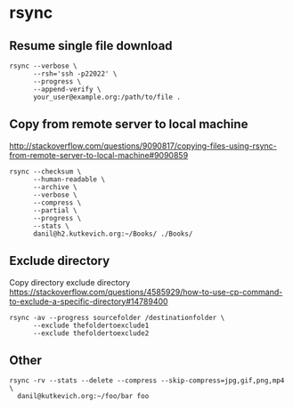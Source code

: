 # rsync

## Resume single file download

    rsync --verbose \
          --rsh='ssh -p22022' \
          --progress \
          --append-verify \
          your_user@example.org:/path/to/file .

## Copy from remote server to local machine

<http://stackoverflow.com/questions/9090817/copying-files-using-rsync-from-remote-server-to-local-machine#9090859>

    rsync --checksum \
          --human-readable \
          --archive \
          --verbose \
          --compress \
          --partial \
          --progress \
          --stats \
          danil@h2.kutkevich.org:~/Books/ ./Books/

## Exclude directory

Copy directory exclude directory
<https://stackoverflow.com/questions/4585929/how-to-use-cp-command-to-exclude-a-specific-directory#14789400>

    rsync -av --progress sourcefolder /destinationfolder \
          --exclude thefoldertoexclude1
          --exclude thefoldertoexclude2

## Other

    rsync -rv --stats --delete --compress --skip-compress=jpg,gif,png,mp4 \
      danil@kutkevich.org:~/foo/bar foo

